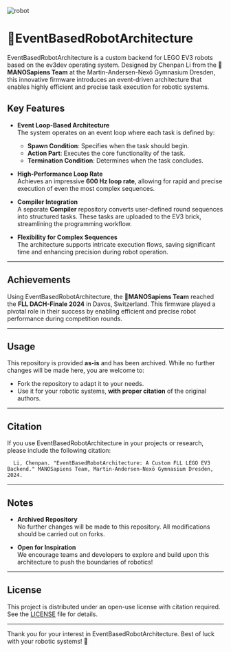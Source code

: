 ![robot](https://github.com/user-attachments/assets/db4a4495-39c6-46ef-824c-34b93330899a)

# 🦎EventBasedRobotArchitecture

EventBasedRobotArchitecture is a custom backend for LEGO EV3 robots based on the ev3dev operating system. Designed by Chenpan Li from the 🦎**MANOSapiens Team** at the Martin-Andersen-Nexö Gymnasium Dresden, this innovative firmware introduces an event-driven architecture that enables highly efficient and precise task execution for robotic systems.

## Key Features

- **Event Loop-Based Architecture**  
  The system operates on an event loop where each task is defined by:
  - **Spawn Condition**: Specifies when the task should begin.
  - **Action Part**: Executes the core functionality of the task.
  - **Termination Condition**: Determines when the task concludes.

- **High-Performance Loop Rate**  
  Achieves an impressive **600 Hz loop rate**, allowing for rapid and precise execution of even the most complex sequences.

- **Compiler Integration**  
  A separate **Compiler** repository converts user-defined round sequences into structured tasks. These tasks are uploaded to the EV3 brick, streamlining the programming workflow.

- **Flexibility for Complex Sequences**  
  The architecture supports intricate execution flows, saving significant time and enhancing precision during robot operation.

---

## Achievements

Using EventBasedRobotArchitecture, the 🦎**MANOSapiens Team** reached the **FLL DACH-Finale 2024** in Davos, Switzerland. This firmware played a pivotal role in their success by enabling efficient and precise robot performance during competition rounds.

---

## Usage

This repository is provided **as-is** and has been archived. While no further changes will be made here, you are welcome to:
- Fork the repository to adapt it to your needs.
- Use it for your robotic systems, **with proper citation** of the original authors.

---

## Citation

If you use EventBasedRobotArchitecture in your projects or research, please include the following citation:
```
  Li, Chenpan. "EventBasedRobotArchitecture: A Custom FLL LEGO EV3 Backend." MANOSapiens Team, Martin-Andersen-Nexö Gymnasium Dresden, 2024.
```

---

## Notes

- **Archived Repository**  
  No further changes will be made to this repository. All modifications should be carried out on forks.

- **Open for Inspiration**  
  We encourage teams and developers to explore and build upon this architecture to push the boundaries of robotics!

---

## License

This project is distributed under an open-use license with citation required. See the [LICENSE](LICENSE) file for details.

---

Thank you for your interest in EventBasedRobotArchitecture. Best of luck with your robotic systems! 🚀
